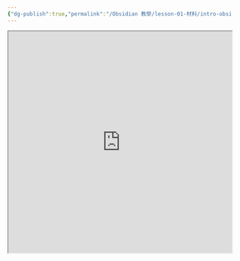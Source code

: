 ```yaml
---
{"dg-publish":true,"permalink":"/Obsidian 教學/lesson-01-材料/intro-obsidian-slides/","title":"2025-06-13 Obsidian 入門｜Slides","tags":["🪨自籌Obsidian工作坊","🎯學習歷程檔案"],"created":"2025-06-08T22:08:59.577+08:00","updated":"2025-06-20T16:12:31.000+08:00"}
---
```



<iframe 
src="https://hackmd.io/@tree10zi23/2025-06-13-obsidian-lesson-01#/" 
	allowfullscreen="allowfullscreen" 
	width="100%" 
	height="500"></iframe>
